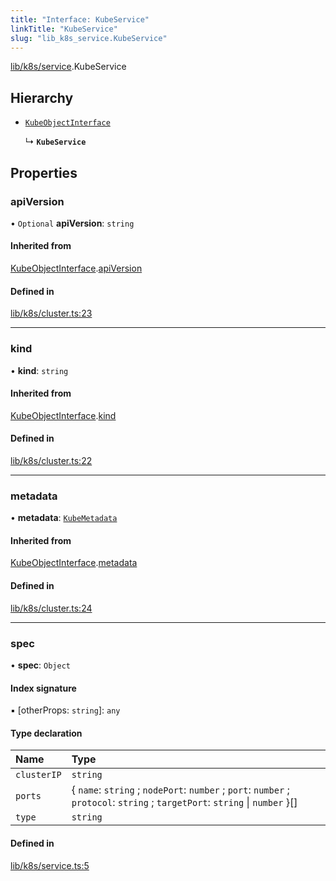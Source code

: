 ```yaml
---
title: "Interface: KubeService"
linkTitle: "KubeService"
slug: "lib_k8s_service.KubeService"
---
```


[lib/k8s/service](../modules/lib_k8s_service.md).KubeService

## Hierarchy

- [`KubeObjectInterface`](lib_k8s_cluster.KubeObjectInterface.md)

  ↳ **`KubeService`**

## Properties

### apiVersion

• `Optional` **apiVersion**: `string`

#### Inherited from

[KubeObjectInterface](lib_k8s_cluster.KubeObjectInterface.md).[apiVersion](lib_k8s_cluster.KubeObjectInterface.md#apiversion)

#### Defined in

[lib/k8s/cluster.ts:23](https://github.com/kinvolk/headlamp/blob/490b989/frontend/src/lib/k8s/cluster.ts#L23)

___

### kind

• **kind**: `string`

#### Inherited from

[KubeObjectInterface](lib_k8s_cluster.KubeObjectInterface.md).[kind](lib_k8s_cluster.KubeObjectInterface.md#kind)

#### Defined in

[lib/k8s/cluster.ts:22](https://github.com/kinvolk/headlamp/blob/490b989/frontend/src/lib/k8s/cluster.ts#L22)

___

### metadata

• **metadata**: [`KubeMetadata`](lib_k8s_cluster.KubeMetadata.md)

#### Inherited from

[KubeObjectInterface](lib_k8s_cluster.KubeObjectInterface.md).[metadata](lib_k8s_cluster.KubeObjectInterface.md#metadata)

#### Defined in

[lib/k8s/cluster.ts:24](https://github.com/kinvolk/headlamp/blob/490b989/frontend/src/lib/k8s/cluster.ts#L24)

___

### spec

• **spec**: `Object`

#### Index signature

▪ [otherProps: `string`]: `any`

#### Type declaration

| Name | Type |
| :------ | :------ |
| `clusterIP` | `string` |
| `ports` | { `name`: `string` ; `nodePort`: `number` ; `port`: `number` ; `protocol`: `string` ; `targetPort`: `string` \| `number`  }[] |
| `type` | `string` |

#### Defined in

[lib/k8s/service.ts:5](https://github.com/kinvolk/headlamp/blob/490b989/frontend/src/lib/k8s/service.ts#L5)
